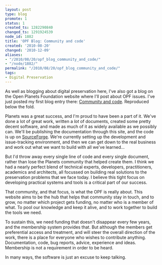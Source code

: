 ```yaml
---
layout: post
type: blog
promote: 1
status: 1
created_ts: 1282290840
changed_ts: 1291924539
node_id: 1882
title: 'OPF Blog: Community and code'
created: '2010-08-20'
changed: '2010-12-09'
aliases:
- "/2010/08/20/opf_blog_community_and_code/"
- "/node/1882/"
permalink: "/2010/08/20/opf_blog_community_and_code/"
tags:
- Digital Preservation
---
```

As well as blogging about digital preservation here, I've also got a blog on the Open Planets Foundation website where I'll post about OPF issues. I've just posted my first blog entry there: <a href="http://www.openplanetsfoundation.org/node/42">Community and code</a>. Reproduced below the fold.
<!--break-->
<p>Planets was a great success, and I'm proud to have been a part of it. We've done a lot of great work, written a <em>lot</em> of documents, created some pretty decent software, and made as much of it as widely available as we possibly can. We'll be publishing the documentation through this site, and the code is up on <a href="http://planets-suite.sourceforge.net/">SourceForge</a>. We're currently setting up the development and issue-tracking environment, and then we can get down to the real business and work out what we want to build with all we've learned...</p>
<p>But I'd throw away every single line of code and every single document, rather than lose the Planets community that helped create them. I think we had a nearly perfect blend of technical experts, developers,&nbsp;practitioners, academics and architects, all focussed on building real solutions to the preservation problems that we face today. I believe this tight focus on developing practical systems and tools is a critical part of our success.</p>
<p>That community, and that focus, is what the OPF is really about. This website aims to be the hub that helps that community stay in touch, and to grow, no matter which project gets funding, no matter who is a member of what. To pool our knowledge and keep it alive, and to work together to build the tools we need.</p>
<p>To sustain this, we need funding that doesn't disappear every few years, and the membership system provides that. But although the members get preferential access and treatment, and will steer the overall direction of the work, there is a place for everyone who wishes to contribute anything. Documentation, code, bug reports, advice, experience and ideas. Membership is not a requirement in order to be heard.</p>
<p>In many ways, the software is just an excuse to keep talking.</p>

